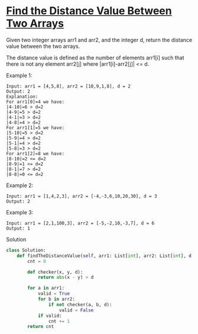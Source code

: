 # [Find the Distance Value Between Two Arrays](https://leetcode.com/problems/find-the-distance-value-between-two-arrays/description/)

Given two integer arrays arr1 and arr2, and the integer d, return the distance value between the two arrays.

The distance value is defined as the number of elements arr1[i] such that there is not any element arr2[j] where |arr1[i]-arr2[j]| <= d.

Example 1:
```
Input: arr1 = [4,5,8], arr2 = [10,9,1,8], d = 2
Output: 2
Explanation: 
For arr1[0]=4 we have: 
|4-10|=6 > d=2 
|4-9|=5 > d=2 
|4-1|=3 > d=2 
|4-8|=4 > d=2 
For arr1[1]=5 we have: 
|5-10|=5 > d=2 
|5-9|=4 > d=2 
|5-1|=4 > d=2 
|5-8|=3 > d=2
For arr1[2]=8 we have:
|8-10|=2 <= d=2
|8-9|=1 <= d=2
|8-1|=7 > d=2
|8-8|=0 <= d=2
```
Example 2:
```
Input: arr1 = [1,4,2,3], arr2 = [-4,-3,6,10,20,30], d = 3
Output: 2
```
Example 3:
```
Input: arr1 = [2,1,100,3], arr2 = [-5,-2,10,-3,7], d = 6
Output: 1
```
Solution
```python
class Solution:
    def findTheDistanceValue(self, arr1: List[int], arr2: List[int], d: int) -> int:
        cnt = 0

        def checker(x, y, d):
            return abs(x - y) > d

        for a in arr1:
            valid = True
            for b in arr2:
                if not checker(a, b, d):
                    valid = False
            if valid:
                cnt += 1
        return cnt
```